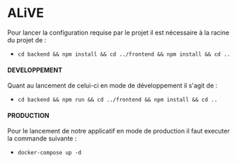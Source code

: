 # ALiVE

Pour lancer la configuration requise par le projet il est nécessaire à la racine du projet de :
- `cd backend && npm install && cd ../frontend && npm install && cd ..`

#### DEVELOPPEMENT

Quant au lancement de celui-ci en mode de développement il s'agit de :
- `cd backend && npm run && cd ../frontend && npm install && cd ..`

#### PRODUCTION

Pour le lancement de notre applicatif en mode de production il faut executer la commande suivante :
- `docker-compose up -d`